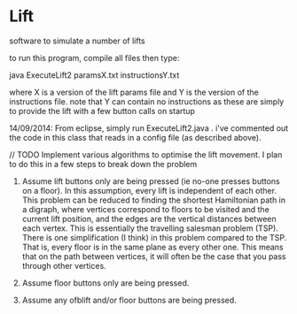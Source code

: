 Lift
====
software to simulate a number of lifts

to run this program, compile all files then type:

java ExecuteLift2 paramsX.txt instructionsY.txt

where X is a version of the lift params file and Y is the version of the instructions file.  note that Y can contain no instructions as these are simply to provide the lift with a few button calls on startup

14/09/2014: From eclipse, simply run ExecuteLift2.java .  i've commented out the code in this class that reads in a config file (as described above).

// TODO 
Implement various algorithms to optimise the lift movement.  I plan to do this in a few steps to break down the problem

1) Assume lift buttons only are being pressed (ie no-one presses buttons on a floor).  In this assumption, every lift is independent of each other.  This problem can be reduced to finding the shortest Hamiltonian path in a digraph, where vertices correspond to floors to be visited and the current lift position, and the edges are the vertical distances between each vertex.  This is essentially the travelling salesman problem (TSP).  There is one simplification (I think) in this problem compared to the TSP.  That is, every floor is in the same plane as every other one. This means that on the path between vertices, it will often be the case that you pass through other vertices.

2) Assume floor buttons only are being pressed.

3) Assume any ofblift and/or floor buttons are being pressed.
